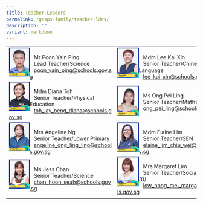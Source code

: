 ```yaml
---
title: Teacher Leaders
permalink: /gesps-family/teacher-ldrs/
description: ""
variant: markdown
---
```

|  |  |  |  |
|---|---|---|---|
<img src="/images/Mr_Poon_Yain_Ping.jpg" align="left" style="width:20%"><br>&nbsp;&nbsp;&nbsp;Mr Poon Yain Ping<br>&nbsp;&nbsp;&nbsp;Lead Teacher/Science<br>&nbsp;&nbsp;&nbsp;[poon_yain_ping@schools.gov.sg](mailto:poon_yain_ping@schools.gov.sg)|<img src="/images/Mdm_Lee_Kai_Xin.jpg" align="left" style="width:20%"><br>&nbsp;&nbsp;&nbsp;Mdm Lee Kai Xin<br>&nbsp;&nbsp;&nbsp;Senior Teacher/Chinese Language<br>&nbsp;&nbsp;&nbsp;[lee_kai_xin@schools.gov.sg](mailto:lee_kai_xin@schools.gov.sg)|
<img src="/images/Mdm%20Diana%20Toh-amended.jpg" align="left" style="width:20%"><br>&nbsp;&nbsp;&nbsp;Mdm Diana Toh<br>&nbsp;&nbsp;&nbsp;Senior Teacher/Physical Education<br>&nbsp;&nbsp;&nbsp;[toh_lay_beng_diana@schools.gov.sg](mailto:toh_lay_beng_diana@schools.gov.sg)|<img src="/images/Ms_Ong_Pei_Ling.jpg" align="left" style="width:20%"><br>&nbsp;&nbsp;&nbsp;Ms Ong Pei Ling<br>&nbsp;&nbsp;&nbsp;Senior Teacher/Maths<br>&nbsp;&nbsp;&nbsp;[ong_pei_ling@schools.gov.sg](mailto:ong_pei_ling@schools.gov.sg)|
<img src="/images/mrs%20angeline%20ng%202.jpg" align="left" style="width:20%"><br>&nbsp;&nbsp;&nbsp;Mrs Angeline Ng<br>&nbsp;&nbsp;&nbsp;Senior Teacher/Lower Primary<br>&nbsp;&nbsp;&nbsp;[angeline_ong_ling_ling@schools.gov.sg](mailto:angeline_ong_ling_ling@schools.gov.sg)|<img src="/images/ms%20elaine%20lim.jpg" align="left" style="width:20%"><br>&nbsp;&nbsp;&nbsp;Mdm Elaine Lim<br>&nbsp;&nbsp;&nbsp;Senior Teacher/SEN<br>&nbsp;&nbsp;&nbsp;[elaine_lim_chiu_wei@schools.gov.sg](mailto:elaine_lim_chiu_wei@schools.gov.sg)|
<img src="/images/ms%20jess%20chan-updated.jpg" align="left" style="width:20%"><br>&nbsp;&nbsp;&nbsp;Ms Jess Chan<br>&nbsp;&nbsp;&nbsp;Senior Teacher/Science<br>&nbsp;&nbsp;&nbsp;[chan_hoon_seah@schools.gov.sg](mailto:chan_hoon_seah@schools.gov.sg)|<img src="/images/Mrs_Margaret_Lim.jpg" align="left" style="width:20%"><br>&nbsp;&nbsp;&nbsp;Mrs Margaret Lim<br>&nbsp;&nbsp;&nbsp;Senior Teacher/Social Studies <i>(tt)</i><br>&nbsp;&nbsp;&nbsp;[low_hong_mei_margaret@schools.gov.sg](mailto:low_hong_mei_margaret@schools.gov.sg)|
|  |  |  |  |